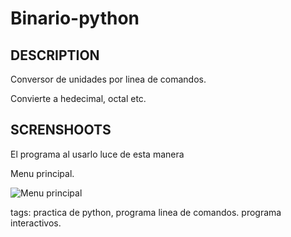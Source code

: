 # Binario-python

## DESCRIPTION 
Conversor de unidades por linea de comandos.

Convierte a hedecimal, octal etc.

## SCRENSHOOTS

El programa al usarlo luce de esta manera

Menu principal.

![Menu principal](img/)

tags: practica de python, programa linea de comandos. programa interactivos.
